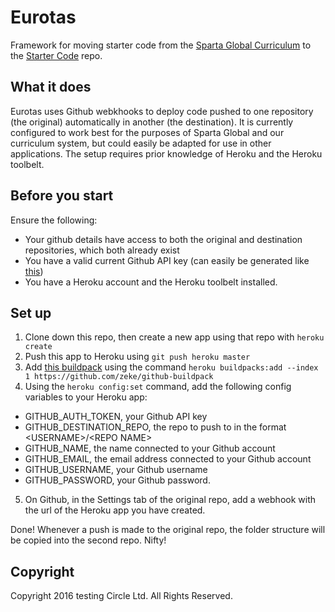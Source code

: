 # Eurotas

Framework for moving starter code from the [Sparta Global Curriculum](https://github.com/dannysmith/curriculum-newdev) to the [Starter Code](https://github.com/dannysmith/starter-code) repo.

## What it does

Eurotas uses Github webkhooks to deploy code pushed to one repository (the original) automatically in another (the destination). It is currently configured to work best for the purposes of Sparta Global and our curriculum system, but could easily be adapted for use in other applications. The setup requires prior knowledge of Heroku and the Heroku toolbelt.

## Before you start

Ensure the following: 
 - Your github details have access to both the original and destination repositories, which both already exist
 - You have a valid current Github API key (can easily be generated like [this](https://github.com/blog/1509-personal-api-tokens))
 - You have a Heroku account and the Heroku toolbelt installed.
 
 
## Set up

1. Clone down this repo, then create a new app using that repo with `heroku create`
2. Push this app to Heroku using `git push heroku master`
3. Add [this buildpack](https://github.com/zeke/github-buildpack) using the command ```heroku buildpacks:add --index 1 https://github.com/zeke/github-buildpack```
4. Using the `heroku config:set` command, add the following config variables to your Heroku app: 
  - GITHUB\_AUTH\_TOKEN, your Github API key
  - GITHUB_DESTINATION_REPO, the repo to push to in the format \<USERNAME\>/\<REPO NAME\>
  - GITHUB_NAME, the name connected to your Github account
  - GITHUB_EMAIL, the email address connected to your Github account
  - GITHUB_USERNAME, your Github username
  - GITHUB_PASSWORD, your Github password.
5. On Github, in the Settings tab of the original repo, add a webhook with the url of the Heroku app you have created.

Done! Whenever a push is made to the original repo, the folder structure will be copied into the second repo. Nifty!

## Copyright

Copyright 2016 testing Circle Ltd. All Rights Reserved.
